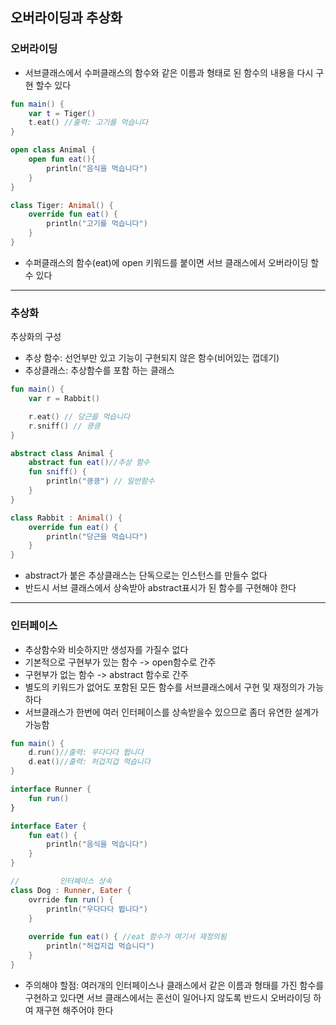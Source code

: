 ## 오버라이딩과 추상화
### 오버라이딩
- 서브클래스에서 수퍼클래스의 함수와 같은 이름과 형태로 된 함수의 내용을 다시 구현 할수 있다
```kotlin  
fun main() {
    var t = Tiger()
    t.eat() //출력: 고기를 먹습니다
}

open class Animal {
    open fun eat(){
        println("음식을 먹습니다")
    }
}

class Tiger: Animal() {
    override fun eat() {
        println("고기를 먹습니다")
    }
}
```
- 수퍼클래스의 함수(eat)에 open 키워드를 붙이면 서브 클래스에서 오버라이딩 할수 있다
---
### 추상화
추상화의 구성
- 추상 함수: 선언부만 있고 기능이 구현되지 않은 함수(비어있는 껍데기)
- 추상클래스: 추상함수를 포함 하는 클래스
```kotlin
fun main() {
    var r = Rabbit()

    r.eat() // 당근을 먹습니다
    r.sniff() // 킁킁
}

abstract class Animal {
    abstract fun eat()//추상 함수
    fun sniff() {
        println("킁킁") // 일반함수
    }
}

class Rabbit : Animal() {
    override fun eat() {
        println("당근을 먹습니다")
    }
}
```
- abstract가 붙은 추상클래스는 단독으로는 인스턴스를 만들수 없다
- 반드시 서브 클래스에서 상속받아 abstract표시가 된 함수를 구현해야 한다 
---
### 인터페이스
- 추상함수와 비슷하지만 생성자를 가질수 없다
- 기본적으로 구현부가 있는 함수 -> open함수로 간주
- 구현부가 없는 함수 -> abstract 함수로 간주
- 별도의 키워드가 없어도 포함된 모든 함수를 서브클래스에서 구현 및 재정의가 가능하다
- 서브클래스가 한번에 여러 인터페이스를 상속받을수 있으므로 좀더 유연한 설계가 가능함
```kotlin
fun main() {
    d.run()//출력: 우다다다 뜁니다
    d.eat()//출력: 허겁지겁 먹습니다
}

interface Runner {
    fun run()
}

interface Eater {
    fun eat() {
        println("음식을 먹습니다")
    }
}

//         인터페이스 상속
class Dog : Runner, Eater {
    ovrride fun run() {
        println("우다다다 뜁니다")
    }
    
    override fun eat() { //eat 함수가 여기서 재정의됨
        println("허겁지겁 먹습니다")
    }
}
```
- 주의해야 할점: 여러개의 인터페이스나 클래스에서 같은 이름과 형태를 가진 함수를 구현하고 있다면 서브 클래스에서는 혼선이 일어나지 않도록 반드시 오버라이딩 하여 재구현 해주어야 한다